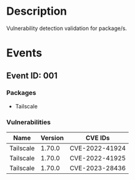 # Description

Vulnerability detection validation for package/s.

# Events

## Event ID: 001
### Packages
- Tailscale
### Vulnerabilities

| Name    | Version | CVE IDs      
|---------|---------|--------------
|Tailscale|1.70.0   |CVE-2022-41924
|Tailscale|1.70.0   |CVE-2022-41925
|Tailscale|1.70.0   |CVE-2023-28436

